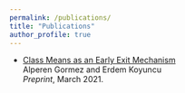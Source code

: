 ```yaml
---
permalink: /publications/
title: "Publications"
author_profile: true
---
```

* [Class Means as an Early Exit Mechanism](https://arxiv.org/pdf/2103.01148.pdf)  
Alperen Gormez and Erdem Koyuncu  
_Preprint_, March 2021.

